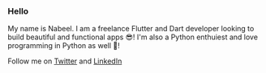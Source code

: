 ### Hello

My name is Nabeel. I am a freelance Flutter and Dart developer looking to build beautiful and functional apps 😎! I'm also a Python enthuiest and love programming in Python as well 🐍!

Follow me on [Twitter](https://twitter.com/exabyt3_) and [LinkedIn](https://www.linkedin.com/in/nabeel-parkar-9a33b717b/)
